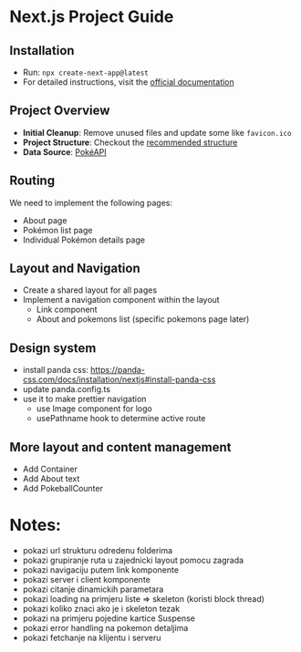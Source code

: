 # Next.js Project Guide

## Installation

- Run: `npx create-next-app@latest`
- For detailed instructions, visit the [official documentation](https://nextjs.org/docs/app/getting-started/installation)

## Project Overview

- **Initial Cleanup**: Remove unused files and update some like `favicon.ico`
- **Project Structure**: Checkout the [recommended structure](https://nextjs.org/docs/app/getting-started/project-structure)
- **Data Source**: [PokéAPI](https://pokeapi.co/)

## Routing

We need to implement the following pages:

- About page
- Pokémon list page
- Individual Pokémon details page

## Layout and Navigation

- Create a shared layout for all pages
- Implement a navigation component within the layout
  - Link component
  - About and pokemons list (specific pokemons page later)

## Design system

- install panda css: https://panda-css.com/docs/installation/nextjs#install-panda-css
- update panda.config.ts
- use it to make prettier navigation
  - use Image component for logo
  - usePathname hook to determine active route

## More layout and content management

- Add Container
- Add About text
- Add PokeballCounter

# Notes:

- pokazi url strukturu odredenu folderima
- pokazi grupiranje ruta u zajednicki layout pomocu zagrada
- pokazi navigaciju putem link komponente
- pokazi server i client komponente
- pokazi citanje dinamickih parametara
- pokazi loading na primjeru liste => skeleton (koristi block thread)
- pokazi koliko znaci ako je i skeleton tezak
- pokazi na primjeru pojedine kartice Suspense
- pokazi error handling na pokemon detaljima
- pokazi fetchanje na klijentu i serveru
